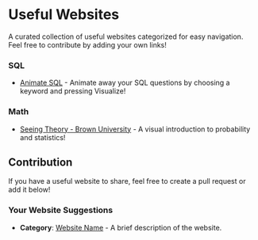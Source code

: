 # Useful Websites

A curated collection of useful websites categorized for easy navigation. Feel free to contribute by adding your own links!

### SQL
- [Animate SQL](https://animatesql.com/) - Animate away your SQL questions by choosing a keyword and pressing Visualize!

### Math
- [Seeing Theory - Brown University](https://seeing-theory.brown.edu/) - A visual introduction to probability and statistics!

## Contribution

If you have a useful website to share, feel free to create a pull request or add it below!

### Your Website Suggestions
- **Category**: [Website Name](URL) - A brief description of the website.
